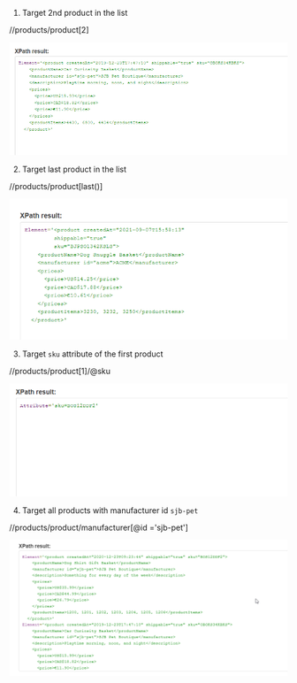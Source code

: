 1. Target 2nd product in the list

//products/product[2]

![image info](./screenshots/W4-ac1-1.png)

2. Target last product in the list

//products/product[last()]

![image info](./screenshots/W4-ac1-2.png)

3. Target `sku` attribute of the first product

//products/product[1]/@sku

![image info](./screenshots/W4-ac1-3.png)

4. Target all products with manufacturer id `sjb-pet`

//products/product/manufacturer[@id ='sjb-pet']

![image info](./screenshots/W4-ac1-4.png)